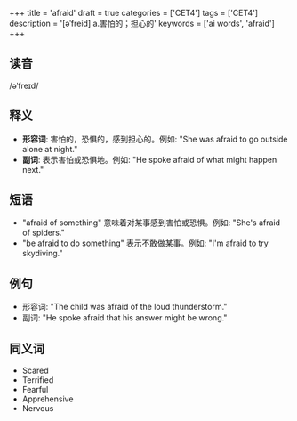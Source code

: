 +++
title = 'afraid'
draft = true
categories = ['CET4']
tags = ['CET4']
description = '[əˈfreid] a.害怕的；担心的'
keywords = ['ai words', 'afraid']
+++

## 读音
/əˈfreɪd/

## 释义
- **形容词**: 害怕的，恐惧的，感到担心的。例如: "She was afraid to go outside alone at night."
- **副词**: 表示害怕或恐惧地。例如: "He spoke afraid of what might happen next."

## 短语
- "afraid of something" 意味着对某事感到害怕或恐惧。例如: "She's afraid of spiders."
- "be afraid to do something" 表示不敢做某事。例如: "I'm afraid to try skydiving."

## 例句
- 形容词: "The child was afraid of the loud thunderstorm."
- 副词: "He spoke afraid that his answer might be wrong."

## 同义词
- Scared
- Terrified
- Fearful
- Apprehensive
- Nervous
